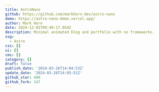 ```yaml
---
title: AstroNano
github: https://github.com/markhorn-dev/astro-nano
demo: https://astro-nano-demo.vercel.app/
author: Mark Horn
date: 2024-12-01T09:49:17.054Z
description: Minimal animated blog and portfolio with no frameworks.
ssg:
  - Astro
css: []
ui: []
cms: []
category: []
draft: false
publish_date: '2024-03-26T14:04:53Z'
update_date: '2024-03-26T14:05:51Z'
github_star: 400
github_fork: 147
---
```

